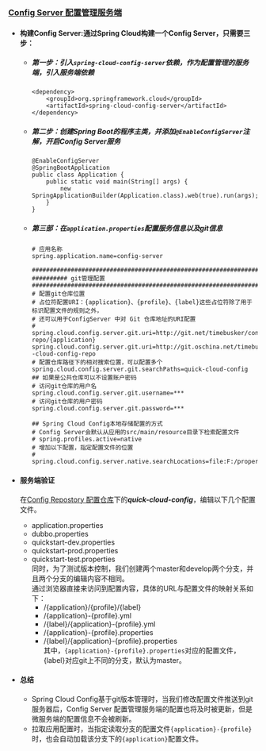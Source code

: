 ### [Config Server 配置管理服务端](https://github.com/timebusker/spring-cloud-study/tree/master/spring-cloud-study-2-1/spring-cloud-study-2-1-1)

- #### 构建Config Server:通过Spring Cloud构建一个Config Server，只需要三步：
  - ##### 第一步：引入`spring-cloud-config-server`依赖，作为配置管理的服务端，引入服务端依赖
    ```
    <dependency>
		<groupId>org.springframework.cloud</groupId>
		<artifactId>spring-cloud-config-server</artifactId>
	</dependency>
    ```

   - ##### 第二步：创建Spring Boot的程序主类，并添加`@EnableConfigServer`注解，开启Config Server服务
     ```
     @EnableConfigServer
     @SpringBootApplication
     public class Application {
	     public static void main(String[] args) {
		     new SpringApplicationBuilder(Application.class).web(true).run(args);
	     }
     }
     ```


   - ##### 第三部：在`application.properties`配置服务信息以及git信息
     ```  
     # 应用名称  
     spring.application.name=config-server  
     
     ###########################################################################  
     ########## git管理配置  
     ###########################################################################  
     # 配置git仓库位置
     # 占位符配置URI：{application}、{profile}、{label}这些占位符除了用于标识配置文件的规则之外，
     # 还可以用于ConfigServer 中对 Git 仓库地址的URI配置
     # spring.cloud.config.server.git.uri=http://git.net/timebusker/config-repo/{application}
     spring.cloud.config.server.git.uri=http://git.oschina.net/timebusker/spring--cloud-config-repo  
     # 配置仓库路径下的相对搜索位置，可以配置多个  
     spring.cloud.config.server.git.searchPaths=quick-cloud-config  
     ## 如果是公共仓库可以不设置账户密码  
     # 访问git仓库的用户名  
     spring.cloud.config.server.git.username=***  
     # 访问git仓库的用户密码  
     spring.cloud.config.server.git.password=***  
     
     ## Spring Cloud Config本地存储配置的方式  
     # Config Server会默认从应用的src/main/resource目录下检索配置文件   
     # spring.profiles.active=native  
     # 增加以下配置，指定配置文件的位置  
     # spring.cloud.config.server.native.searchLocations=file:F:/properties/  
     ```

- #### 服务端验证
  在[Config Repostory 配置仓库](http://git.oschina.net/timebusker/spring--cloud-config-repo)下的***quick-cloud-config***，编辑以下几个配置文件。  
  - application.properties   
  - dubbo.properties  
  - quickstart-dev.properties  
  - quickstart-prod.properties  
  - quickstart-test.properties  
  同时，为了测试版本控制，我们创建两个master和develop两个分支，并且两个分支的编辑内容不相同。  
  通过浏览器直接来访问到配置内容，具体的URL与配置文件的映射关系如下：
     + /{application}/{profile}/{label}  
     + /{application}-{profile}.yml  
     + /{label}/{application}-{profile}.yml  
     + /{application}-{profile}.properties  
     + /{label}/{application}-{profile}.properties  
       其中，`{application}-{profile}.properties`对应的配置文件，{label}对应git上不同的分支，默认为master。

- #### 总结 
   + Spring Cloud Config基于git版本管理时，当我们修改配置文件推送到git服务器后，Config Server 配置管理服务端的配置也将及时被更新，但是微服务端的配置信息不会被刷新。
   + 拉取应用配置时，当指定读取分支的配置文件`{application}-{profile}`时，也会自动加载该分支下的`{application}`配置文件。
 